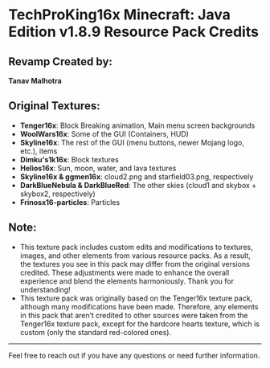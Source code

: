 # TechProKing16x Minecraft: Java Edition v1.8.9 Resource Pack Credits

## Revamp Created by:
**Tanav Malhotra**

## Original Textures:

- **Tenger16x**: Block Breaking animation, Main menu screen backgrounds
- **WoolWars16x**: Some of the GUI (Containers, HUD)
- **Skyline16x**: The rest of the GUI (menu buttons, newer Mojang logo, etc.), items
- **Dimku's1k16x**: Block textures
- **Helios16x**: Sun, moon, water, and lava textures
- **Skyline16x & ggmen16x**: cloud2.png and starfield03.png, respectively
- **DarkBlueNebula & DarkBlueRed**: The other skies (cloud1 and skybox + skybox2, respectively)
- **Frinosx16-particles**: Particles

## Note:
- This texture pack includes custom edits and modifications to textures, images, and other elements from various resource packs. As a result, the textures you see in this pack may differ from the original versions credited. These adjustments were made to enhance the overall experience and blend the elements harmoniously. Thank you for understanding!
- This texture pack was originally based on the Tenger16x texture pack, although many modifications have been made. Therefore, any elements in this pack that aren’t credited to other sources were taken from the Tenger16x texture pack, except for the hardcore hearts texture, which is custom (only the standard red-colored ones).

---

Feel free to reach out if you have any questions or need further information.

